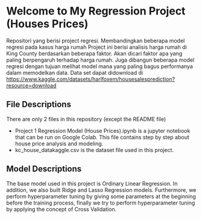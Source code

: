 # Welcome to My Regression Project (Houses Prices)
Repositori yang berisi project regresi. Membandingkan beberapa model regresi pada kasus harga rumah
Project ini berisi analisis harga rumah di King County berdasarkan beberapa faktor. Akan dicari faktor apa yang paling berpengaruh terhadap harga rumah. Juga dibangun beberapa model regresi dengan tujuan melihat model mana yang paling bagus performanya dalam memodelkan data. Data set dapat didownload di https://www.kaggle.com/datasets/harlfoxem/housesalesprediction?resource=download

## File Descriptions
There are only 2 files in this repository (except the README file)

- Project 1 Regression Model (House Prices).ipynb is a jupyter notebook that can be run on Google Colab. This file contains step by step about house price analysis and modeling.
- kc_house_datakaggle.csv is the dataset file used in this project.

## Model Descriptions
The base model used in this project is Ordinary Linear Regression. In addition, we also built Ridge and Lasso Regression models. Furthermore, we perform hyperparameter tuning by giving some parameters at the beginning before the training process, finally we try to perform hyperparameter tuning by applying the concept of Cross Validation.

